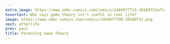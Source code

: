```yaml
---
extra_image: https://www.smbc-comics.com/comics/1469977715-20160731after.png
hovertext: Who says game theory isn't useful in real life?
image: https://www.smbc-comics.com/comics/1469977700-20160731.png
next: afterlife
prev: paul
title: Parenting Game Theory
---
```

